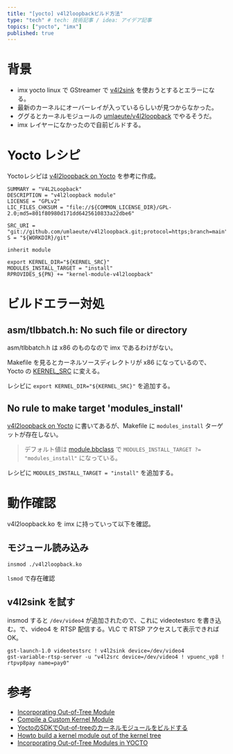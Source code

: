 ```yaml
---
title: "[yocto] v4l2loopbackビルド方法"
type: "tech" # tech: 技術記事 / idea: アイデア記事
topics: ["yocto", "imx"]
published: true
---
```

# 背景
- imx yocto linux で GStreamer で [v4l2sink](https://gstreamer.freedesktop.org/documentation/video4linux2/v4l2sink.html) を使おうとするとエラーになる。
- 最新のカーネルにオーバーレイが入っているらしいが見つからなかった。
- ググるとカーネルモジュールの [umlaeute/v4l2loopback](https://github.com/umlaeute/v4l2loopback) でやるそうだ。
- imx レイヤーになかったので自前ビルドする。

# Yocto レシピ
Yoctoレシピは [v4l2loopback on Yocto](https://stackoverflow.com/questions/63075479/v4l2loopback-on-yocto) を参考に作成。

```v4l2loopback.bb
SUMMARY = "V4L2Loopback"
DESCRIPTION = "v4l2loopback module"
LICENSE = "GPLv2"
LIC_FILES_CHKSUM = "file://${COMMON_LICENSE_DIR}/GPL-2.0;md5=801f80980d171dd6425610833a22dbe6"

SRC_URI = "git://github.com/umlaeute/v4l2loopback.git;protocol=https;branch=main"
S = "${WORKDIR}/git"

inherit module

export KERNEL_DIR="${KERNEL_SRC}"
MODULES_INSTALL_TARGET = "install"
RPROVIDES_${PN} += "kernel-module-v4l2loopback"
```

# ビルドエラー対処

## asm/tlbbatch.h: No such file or directory
asm/tlbbatch.h は x86 のものなので imx であるわけがない。

Makefile を見るとカーネルソースディレクトリが x86 になっているので、Yocto の [KERNEL_SRC](https://docs.yoctoproject.org/singleindex.html#term-KERNEL_SRC) に変える。

レシピに `export KERNEL_DIR="${KERNEL_SRC}"` を追加する。

## No rule to make target 'modules_install'
[v4l2loopback on Yocto](https://stackoverflow.com/questions/63075479/v4l2loopback-on-yocto) に書いてあるが、Makefile に `modules_install` ターゲットが存在しない。
> デフォルト値は [module.bbclass](http://cgit.openembedded.org/openembedded-core/tree/meta/classes/module.bbclass?h=rocko) で `MODULES_INSTALL_TARGET ?= "modules_install"` になっている。

レシピに `MODULES_INSTALL_TARGET = "install"` を追加する。

# 動作確認
v4l2loopback.ko を imx に持っていって以下を確認。

## モジュール読み込み
`insmod ./v4l2loopback.ko`

`lsmod` で存在確認

## v4l2sink を試す
insmod すると `/dev/video4` が追加されたので、これに videotestsrc を書き込む。で、video4 を RTSP 配信する。VLC で RTSP アクセスして表示できれば OK。

```
gst-launch-1.0 videotestsrc ! v4l2sink device=/dev/video4
gst-variable-rtsp-server -u "v4l2src device=/dev/video4 ! vpuenc_vp8 ! rtpvp8pay name=pay0"
```

# 参考
- [Incorporating Out-of-Tree Module](https://docs.yoctoproject.org/4.0.4/singleindex.html#incorporating-out-of-tree-modules)
- [Compile a Custom Kernel Module](https://developer.toradex.com/linux-bsp/how-to/build-yocto/custom-meta-layers-recipes-and-images-in-yocto-project-hello-world-examples/#compile-a-custom-kernel-module)
- [YoctoのSDKでOut-of-treeのカーネルモジュールをビルドする](https://mickey-happygolucky.hatenablog.com/entry/2020/12/15/015724)
- [Howto build a kernel module out of the kernel tree](https://wiki.koansoftware.com/index.php/Howto_build_a_kernel_module_out_of_the_kernel_tree)
- [Incorporating Out-of-Tree Modules in YOCTO](https://community.nxp.com/t5/i-MX-Processors-Knowledge-Base/Incorporating-Out-of-Tree-Modules-in-YOCTO/ta-p/1373825)
